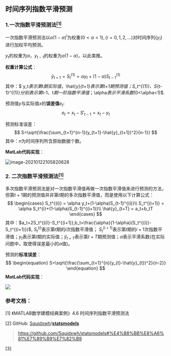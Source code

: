 ##  时间序列指数平滑预测

### 1.一次指数平滑预测法[<sup>[1]</sup>](#refer-anchor-1)

一次指数平滑预测法以$\alpha(1-\alpha)^i$为权重$(0<\alpha<1),(i=0, 1, 2,...)$对时间序列$\{y_i\}$进行加权平均预测。

$y_t$的权重为$\alpha$，$y_{t-1}$的权重为$\alpha(1-\alpha)$，以此类推。



**权重计算公式**：
$$
\hat{y}_{t+1} = S_{t}^{(1)} = \alpha y_t+(1-\alpha)S_{t-1}^{(1)}
$$
其中：$ y_t$表示第$t$期实际值，$\hat{y}_{t+1}$表示第$t+1$期预测值；$S_t^{(1)}$、$S_{t-1}^{(1)}$分别表示第$t-1$、$t$期一阶指数平滑值；$\alpha$表示平滑系数$(0<\alpha<1)$.



预测值$y$与实际值$x$的**误差值**$e_t$:
$$
e_t = x_t-S'_{t-1}=x_t-y_t
$$



预测标准误差：
$$
S=\sqrt{\frac{\sum_{t=1}^{n-1}(y_{t+1}-\hat{y}_{t+1})^2}{n-1}}
$$
其中：$n$为时间序列所含原始数据个数。

**MatLab代码实现**：

![image-20210122105820628](http://www.afterlunch42.cn:4010/uploads/big/5c84773800aad03258175d7598eb8b01.png)

### 2. 二次指数平滑预测法[<sup>[1]</sup>](#refer-anchor-1)

多次指数平滑预测法是对一次指数平滑值再做一次指数平滑值来进行预测的方法，但第$t+1$期的预测值并非第$t$期的多次指数平滑值，而是使用以下计算公式：
$$
\begin{cases}
S_t^{(i)} = \alpha y_t+(1-\alpha)S_{t-1}^{(i)}\\
S_t^{(i+1)} = \alpha S_t^{i}+(1-\alpha)S_{t-1}^{(i+1)}\\
\hat{y}_{t+T} = a_t+b_tT
\end{cases}
$$
其中：$a_t=2S_t^{(i)}-S_t^{(i+1)},b_t=\frac{\alpha}{1-\alpha}(S_t^{(i)}-S_t^{(i+1)})$, $S_t^{(i)}$表示第$t$期的$i$次指数平滑值； $S_t^{(i+1)}$表示第$t$期的$i+1$次指数平滑值；$y_t$表示第$t$期的实际值；$\hat{y}_{t+T}$表示第$t+T$期预测值；$\alpha$表示平滑系数(在实际问题中，取使得误差最小的$\alpha$值)。

预测的**标准误差**：
$$
\begin{equation}
S=\sqrt{\frac{\sum_{t=1}^{n}(y_{t}-\hat{y}_{t})^2}{n-2}}
\end{equation}
$$
**MatLab代码实现**：

![](http://www.afterlunch42.cn:4010/uploads/big/4de9be3e6640036e757b80a83a0acf6f.png)

### 参考文档：

<div id="refer-anchor-1"></div>

[1] 《MATLAB数学建模经典案例》4.6 时间序列指数平滑预测法

<div id="refer-anchor-2"></div>

[2]  GitHub: [Squidxwh](https://github.com/Squidxwh)/**[statsmodels](https://github.com/Squidxwh/statsmodels)**

> https://github.com/Squidxwh/statsmodels#%E4%B8%BB%E8%A6%81%E7%89%B9%E7%82%B9

<div id="refer-anchor-1"></div>

[3]